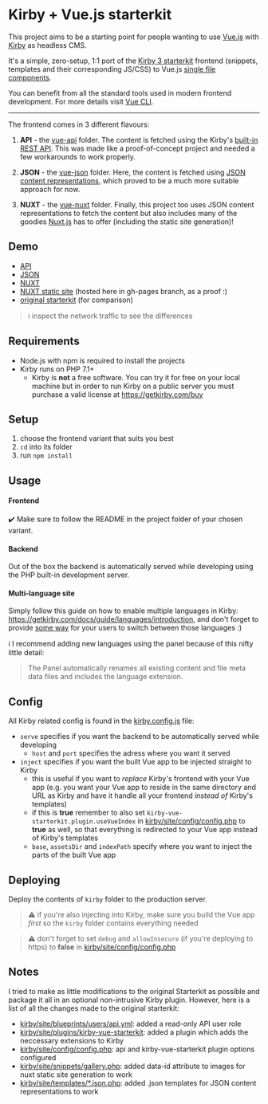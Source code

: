 # Kirby + Vue.js starterkit

This project aims to be a starting point for people wanting to use [Vue.js](https://vuejs.org) with [Kirby](https://getkirby.com) as headless CMS.

It's a simple, zero-setup, 1:1 port of the [Kirby 3 starterkit](https://github.com/getkirby/starterkit) frontend (snippets, templates and their corresponding JS/CSS) to Vue.js [single file components](https://v3.vuejs.org/guide/single-file-component.html).

You can benefit from all the standard tools used in modern frontend development. For more details visit [Vue CLI](https://cli.vuejs.org/).

---

The frontend comes in 3 different flavours:

1. **API** - the [vue-api](vue-api) folder. The content is fetched using the Kirby's [built-in REST API](https://getkirby.com/docs/guide/api/introduction). This was made like a proof-of-concept project and needed a few workarounds to work properly.

2. **JSON** - the [vue-json](vue-json) folder. Here, the content is fetched using [JSON content representations](https://getkirby.com/docs/guide/templates/content-representations), which proved to be a much more suitable approach for now.

3. **NUXT** - the [vue-nuxt](vue-nuxt) folder. Finally, this project too uses JSON content representations to fetch the content but also includes many of the goodies [Nuxt.js](https://nuxtjs.org) has to offer (including the static site generation)!

## Demo

- [API](https://index.heretik.dev/kirby-vue-starterkit/vue-api)
- [JSON](https://index.heretik.dev/kirby-vue-starterkit/vue-json)
- [NUXT](https://index.heretik.dev/kirby-vue-starterkit/vue-nuxt)
- [NUXT static site](https://jmheretik.github.io/kirby-vue-starterkit) (hosted here in gh-pages branch, as a proof :)
- [original starterkit](https://index.heretik.dev/kirby-starterkit) (for comparison)

> ℹ️ inspect the network traffic to see the differences

## Requirements

- Node.js with npm is required to install the projects
- Kirby runs on PHP 7.1+
  - Kirby is **not** a free software. You can try it for free on your local machine but in order to run Kirby on a public server you must purchase a valid license at https://getkirby.com/buy

## Setup

1. choose the frontend variant that suits you best
2. `cd` into its folder
3. run `npm install`

## Usage

#### Frontend

✔️ Make sure to follow the README in the project folder of your chosen variant.

#### Backend

Out of the box the backend is automatically served while developing using the PHP built-in development server.

#### Multi-language site

Simply follow this guide on how to enable multiple languages in Kirby: https://getkirby.com/docs/guide/languages/introduction, and don't forget to provide [some way](https://getkirby.com/docs/guide/languages/switching-languages) for your users to switch between those languages :)

ℹ️ I recommend adding new languages using the panel because of this nifty little detail:

> The Panel automatically renames all existing content and file meta data files and includes the language extension.

## Config

All Kirby related config is found in the [kirby.config.js](kirby.config.js) file:

- `serve` specifies if you want the backend to be automatically served while developing
  - `host` and `port` specifies the adress where you want it served
- `inject` specifies if you want the built Vue app to be injected straight to Kirby
  - this is useful if you want to _replace_ Kirby's frontend with your Vue app (e.g. you want your Vue app to reside in the same directory and URL as Kirby and have it handle all your frontend _instead of_ Kirby's templates)
  - if this is **true** remember to also set `kirby-vue-starterkit.plugin.useVueIndex` in [kirby/site/config/config.php](kirby/site/config/config.php) to **true** as well, so that everything is redirected to your Vue app instead of Kirby's templates
  - `base`, `assetsDir` and `indexPath` specify where you want to inject the parts of the built Vue app

## Deploying

Deploy the contents of `kirby` folder to the production server.

> ⚠️ if you're also injecting into Kirby, make sure you build the Vue app _first_ so the `kirby` folder contains everything needed

> ⚠️ don't forget to set `debug` and `allowInsecure` (if you're deploying to https) to **false** in [kirby/site/config/config.php](kirby/site/config/config.php)

## Notes

I tried to make as little modifications to the original Starterkit as possible and package it all in an optional non-intrusive Kirby plugin. However, here is a list of all the changes made to the original starterkit:

- [kirby/site/blueprints/users/api.yml](kirby/site/blueprints/users/api.yml): added a read-only API user role
- [kirby/site/plugins/kirby-vue-starterkit](kirby/site/plugins/kirby-vue-starterkit): added a plugin which adds the neccessary extensions to Kirby
- [kirby/site/config/config.php](kirby/site/config/config.php): api and kirby-vue-starterkit plugin options configured
- [kirby/site/snippets/gallery.php](kirby/site/snippets/gallery.php): added data-id attribute to images for nuxt static site generation to work
- [kirby/site/templates/\*.json.php](kirby/site/templates): added .json templates for JSON content representations to work
